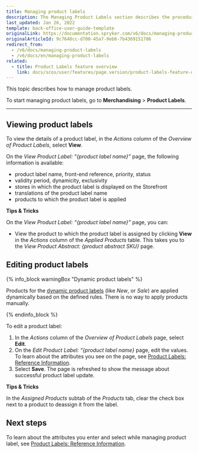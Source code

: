 ```yaml
---
title: Managing product labels
description: The Managing Product Labels section describes the procedures you can use to view, edit, activate and/or deactivate product labels in the Back Office.
last_updated: Jan 26, 2022
template: back-office-user-guide-template
originalLink: https://documentation.spryker.com/v6/docs/managing-product-labels
originalArticleId: 9c7648cc-d700-45a7-9eb6-7b4369151786
redirect_from:
  - /v6/docs/managing-product-labels
  - /v6/docs/en/managing-product-labels
related:
  - title: Product Labels feature overview
    link: docs/scos/user/features/page.version/product-labels-feature-overview.html
---
```


This topic describes how to manage product labels.

To start managing product labels, go to **Merchandising** > **Product Labels**.

***

## Viewing product labels

To view the details of a product label, in the *Actions* column of the *Overview of Product Labels*, select **View**.

On the *View Product Label: “{product label name}”*  page, the following information is available:

* product label name, front-end reference, priority, status
* validity period, dynamicity, exclusivity
* stores in which the product label is displayed on the Storefront
* translations of the product label name 
* products to which the product label is applied

**Tips & Tricks**

On the *View Product Label: “{product label name}”*  page, you can:

* View the product to which the product label is assigned by clicking **View** in the *Actions* column of the *Applied Products* table. This takes you to the *View Product Abstract: {product abstract SKU}* page.

## Editing product labels

{% info_block warningBox "Dynamic product labels" %}

Products for the [dynamic product labels](/docs/scos/user/features/{{page.version}}/product-labels-feature-overview.html#dynamic-product-label) (like *New*, or *Sale*) are applied dynamically based on the defined rules. There is no way to apply products manually.

{% endinfo_block %}

To edit a product label:
1. In the _Actions_ column of the *Overview of Product Labels* page, select **Edit**. 
2. On the *Edit Product Label: “{product label name}* page, edit the values. To learn about the attributes you see on the page, see [Product Labels: Reference Information](/docs/scos/user/back-office-user-guides/{{page.version}}/merchandising/product-labels/references/reference-information-product-labels.html).
3. Select **Save**.
The page is refreshed to show the message about successful product label update.


**Tips & Tricks**

In the *Assigned Products* subtab of the *Products* tab, clear the check box next to a product to deassign it from the label.


## Next steps

To learn about the attributes you enter and select while managing product label, see [Product Labels: Reference Information](/docs/scos/user/back-office-user-guides/{{page.version}}/merchandising/product-labels/references/reference-information-product-labels.html).
